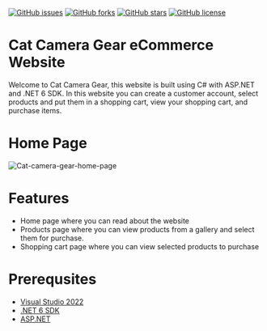 [![GitHub issues](https://img.shields.io/github/issues/JordanRabold/ECommerceWebsite)](https://github.com/JordanRabold/ECommerceWebsite/issues) [![GitHub forks](https://img.shields.io/github/forks/JordanRabold/ECommerceWebsite)](https://github.com/JordanRabold/ECommerceWebsite/network) [![GitHub stars](https://img.shields.io/github/stars/JordanRabold/ECommerceWebsite)](https://github.com/JordanRabold/ECommerceWebsite/stargazers) [![GitHub license](https://img.shields.io/github/license/JordanRabold/ECommerceWebsite)](https://github.com/JordanRabold/ECommerceWebsite) 

# Cat Camera Gear eCommerce Website
Welcome to Cat Camera Gear, this website is built using C# with ASP.NET and .NET 6 SDK.
In this website you can create a customer account, select products and put them in a shopping cart,
view your shopping cart, and purchase items.

# Home Page
![Cat-camera-gear-home-page](https://user-images.githubusercontent.com/97548765/181602838-819dc147-dbbb-4942-81b7-baff1a26e820.PNG)

# Features 
- Home page where you can read about the website 
- Products page where you can view products from a gallery and select them for purchase.
- Shopping cart page where you can view selected products to purchase

# Prerequsites
- [Visual Studio 2022](https://visualstudio.microsoft.com/free-developer-offers/)
- [.NET 6 SDK](https://dotnet.microsoft.com/en-us/download/dotnet/6.0)
- [ASP.NET](https://dotnet.microsoft.com/en-us/apps/aspnet)
